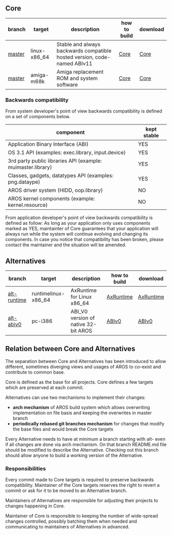 ## Core

branch | target | description | how to build | download
-------|--------|-------------|------------- |---------
[master](https://github.com/deadw00d/AROS/tree/master) | linux-x86_64 | Stable and always backwards compatible hosted version, code-named ABIv11 | [Core](https://github.com/deadw00d/AROS/blob/master/INSTALL.md) | [Core](https://vps691225.ovh.net/download/builds/AROS/)
[master](https://github.com/deadw00d/AROS/tree/master) | amiga-m68k | Amiga replacement ROM and system software | [Core](https://github.com/deadw00d/AROS/blob/master/INSTALL.md) | [Core](https://vps691225.ovh.net/download/builds/AROS/)

### Backwards compatibility

From system developer's point of view backwards compatibility is defined on a set of components below.

component | kept stable
----------|----------------------
Application Binary Interface (ABI) | YES
OS 3.1 API (examples: exec.library, input.device) | YES
3rd party public libraries API (example: muimaster.library) | YES
Classes, gadgets, datatypes API (examples: png.dataype) | YES
AROS driver system (HIDD, oop.library) | NO
AROS kernel components (example: kernel.resource) | NO

From application developer's point of view backwards compatibility is defined as follow: As long as your application only uses components marked as YES, maintainter of Core guarantees that your application will always run while the system will continue evolving and changing its components. In case you notice that compatibility has been broken, please contact the maintainer and the situation will be amended.

## Alternatives

branch | target | description | how to build | download
-------|--------|-------------|--------------|---------
[alt-runtime](https://github.com/deadw00d/AROS/tree/alt-runtime) | runtimelinux-x86_64 | AxRuntime for Linux x86_64 | [AxRuntime](https://github.com/deadw00d/AROS/blob/alt-runtime/INSTALL.md) | [AxRuntime](https://vps691225.ovh.net/download/builds/AxRuntime/)
[alt-abiv0](https://github.com/deadw00d/AROS/tree/alt-abiv0) | pc-i386 | ABI_V0 version of native 32-bit AROS | [ABIv0](https://github.com/deadw00d/AROS/blob/alt-abiv0/INSTALL.md) | [ABIv0](https://vps691225.ovh.net/download/builds/AROS-ABIV0/)

## Relation between Core and Alternatives

The separation between Core and Alternatives has been introduced to allow different, sometimes diverging views and usages of AROS to co-exist and contribute to common base.

Core is defined as the base for all projects. Core defines a few targets which are preserved at each commit.

Alternatives can use two mechanisms to implement their changes:
* **arch mechanism** of AROS build system which allows overwriting implementation on file basis and keeping the overwrites in master branch
* **periodically rebased git branches mechanism** for changes that modify the base files and would break the Core targets

Every Alternative needs to have at minimum a branch starting with alt- even if all changes are done via arch mechanism. On that branch README.md file should be modified to describe the Alternative. Checking out this branch should allow anyone to build a working version of the Alternative.

### Responsibilities

Every commit made to Core targets is required to preserve backwards compatibility. Maintainer of the Core targets reserves the right to revert a commit or ask for it to be moved to an Alternative branch.

Maintainers of Alternatives are responsible for adjusting their projects to changes happening in Core.

Maintainer of Core is responsible to keeping the number of wide-spread changes controlled, possibly batching them when needed and communicating to maintainers of Alternatives in advanced.

